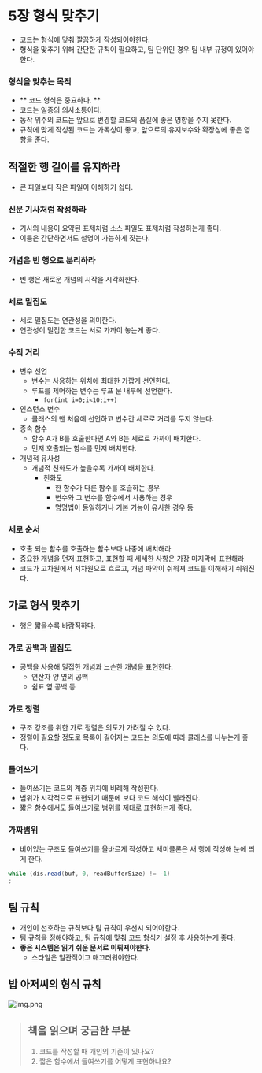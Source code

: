 # 5장 형식 맞추기
- 코드는 형식에 맞춰 깔끔하게 작성되어야한다.
- 형식을 맞추기 위해 간단한 규칙이 필요하고, 팀 단위인 경우 팀 내부 규정이 있어야한다.


### 형식을 맞추는 목적
- ** 코드 형식은 중요하다. **
- 코드는 일종의 의사소통이다.
- 동작 위주의 코드는 앞으로 변경할 코드의 품질에 좋은 영향을 주지 못한다.
- 규칙에 맞게 작성된 코드는 가독성이 좋고, 앞으로의 유지보수와 확장성에 좋은 영향을 준다.

## 적절한 행 길이를 유지하라
- 큰 파일보다 작은 파일이 이해하기 쉽다.

### 신문 기사처럼 작성하라
- 기사의 내용이 요약된 표제처럼 소스 파일도 표제처럼 작성하는게 좋다.
- 이름은 간단하면서도 설명이 가능하게 짓는다.

### 개념은 빈 행으로 분리하라
- 빈 행은 새로운 개념의 시작을 시각화한다.

### 세로 밀집도
- 세로 밀집도는 연관성을 의미한다.
- 연관성이 밀접한 코드는 서로 가까이 놓는게 좋다.

### 수직 거리
- 변수 선언
  - 변수는 사용하는 위치에 최대한 가깝게 선언한다.
  - 루프를 제어하는 변수는 루프 문 내부에 선언한다.
    - `for(int i=0;i<10;i++)`
- 인스턴스 변수
  - 클래스의 맨 처음에 선언하고 변수간 세로로 거리를 두지 않는다.
- 종속 함수
  - 함수 A가 B를 호출한다면 A와 B는 세로로 가까이 배치한다.
  - 먼저 호출되는 함수를 먼저 배치한다.
- 개념적 유사성
  - 개념적 친화도가 높을수록 가까이 배치한다.
    - 친화도
      - 한 함수가 다른 함수를 호출하는 경우
      - 변수와 그 변수를 함수에서 사용하는 경우
      - 명명법이 동일하거나 기본 기능이 유사한 경우 등

### 세로 순서
- 호출 되는 함수를 호출하는 함수보다 나중에 배치해라
- 중요한 개념을 먼저 표현하고, 표현할 때 세세한 사항은 가장 마지막에 표현해라
- 코드가 고차원에서 저차원으로 흐르고, 개념 파악이 쉬워져 코드를 이해하기 쉬워진다.


## 가로 형식 맞추기
- 행은 짧을수록 바람직하다.

### 가로 공백과 밀집도
- 공백을 사용해 밀접한 개념과 느슨한 개념을 표현한다.
  - 연산자 양 옆의 공백
  - 쉼표 옆 공백 등

### 가로 정렬
- 구조 강조를 위한 가로 정렬은 의도가 가려질 수 있다.
- 정렬이 필요할 정도로 목록이 길어지는 코드는 의도에 따라 클래스를 나누는게 좋다.

### 들여쓰기
- 들여쓰기는 코드의 계층 위치에 비례해 작성한다.
- 범위가 시각적으로 표현되기 때문에 보다 코드 해석이 빨라진다.
- 짧은 함수에서도 들여쓰기로 범위를 제대로 표현하는게 좋다.

### 가짜범위
- 비어있는 구조도 들여쓰기를 올바르게 작성하고 세미콜론은 새 행에 작성해 눈에 띄게 한다.
```Java
while (dis.read(buf, 0, readBufferSize) != -1)
;
```

## 팀 규칙
- 개인이 선호하는 규칙보다 팀 규칙이 우선시 되어야한다.
- 팀 규칙을 정해야하고, 팀 규칙에 맞춰 코드 형식기 설정 후 사용하는게 좋다.
- **좋은 시스템은 읽기 쉬운 문서로 이뤄져야한다.**
  - 스타일은 일관적이고 매끄러워야한다.

## 밥 아저씨의 형식 규칙
![img.png](img.png)



> ## 책을 읽으며 궁금한 부분 
> 1) 코드를 작성할 때 개인의 기준이 있나요?
> 2) 짧은 함수에서 들여쓰기를 어떻게 표현하나요?